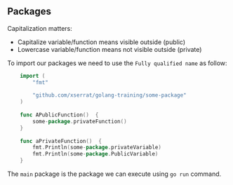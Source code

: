 ## Packages

Capitalization matters:
 * Capitalize variable/function means visible outside (public)
 * Lowercase variable/function means not visible outside (private)

To import our packages we need to use the `Fully qualified name` as follow:

```go
    import (
        "fmt"
        
        "github.com/xserrat/golang-training/some-package"
    )
    
    func APublicFunction()  {    
        some-package.privateFunction()
    }
    
    func aPrivateFunction()  {
        fmt.Println(some-package.privateVariable)
        fmt.Println(some-package.PublicVariable)
    }
```

The `main` package is the package we can execute using `go run` command.